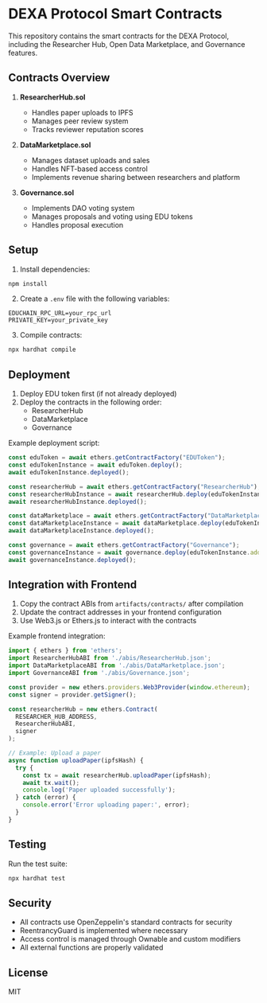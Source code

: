 # DEXA Protocol Smart Contracts

This repository contains the smart contracts for the DEXA Protocol, including the Researcher Hub, Open Data Marketplace, and Governance features.

## Contracts Overview

1. **ResearcherHub.sol**
   - Handles paper uploads to IPFS
   - Manages peer review system
   - Tracks reviewer reputation scores

2. **DataMarketplace.sol**
   - Manages dataset uploads and sales
   - Handles NFT-based access control
   - Implements revenue sharing between researchers and platform

3. **Governance.sol**
   - Implements DAO voting system
   - Manages proposals and voting using EDU tokens
   - Handles proposal execution

## Setup

1. Install dependencies:
```bash
npm install
```

2. Create a `.env` file with the following variables:
```
EDUCHAIN_RPC_URL=your_rpc_url
PRIVATE_KEY=your_private_key
```

3. Compile contracts:
```bash
npx hardhat compile
```

## Deployment

1. Deploy EDU token first (if not already deployed)
2. Deploy the contracts in the following order:
   - ResearcherHub
   - DataMarketplace
   - Governance

Example deployment script:
```javascript
const eduToken = await ethers.getContractFactory("EDUToken");
const eduTokenInstance = await eduToken.deploy();
await eduTokenInstance.deployed();

const researcherHub = await ethers.getContractFactory("ResearcherHub");
const researcherHubInstance = await researcherHub.deploy(eduTokenInstance.address);
await researcherHubInstance.deployed();

const dataMarketplace = await ethers.getContractFactory("DataMarketplace");
const dataMarketplaceInstance = await dataMarketplace.deploy(eduTokenInstance.address);
await dataMarketplaceInstance.deployed();

const governance = await ethers.getContractFactory("Governance");
const governanceInstance = await governance.deploy(eduTokenInstance.address, ethers.utils.parseEther("1000"));
await governanceInstance.deployed();
```

## Integration with Frontend

1. Copy the contract ABIs from `artifacts/contracts/` after compilation
2. Update the contract addresses in your frontend configuration
3. Use Web3.js or Ethers.js to interact with the contracts

Example frontend integration:
```javascript
import { ethers } from 'ethers';
import ResearcherHubABI from './abis/ResearcherHub.json';
import DataMarketplaceABI from './abis/DataMarketplace.json';
import GovernanceABI from './abis/Governance.json';

const provider = new ethers.providers.Web3Provider(window.ethereum);
const signer = provider.getSigner();

const researcherHub = new ethers.Contract(
  RESEARCHER_HUB_ADDRESS,
  ResearcherHubABI,
  signer
);

// Example: Upload a paper
async function uploadPaper(ipfsHash) {
  try {
    const tx = await researcherHub.uploadPaper(ipfsHash);
    await tx.wait();
    console.log('Paper uploaded successfully');
  } catch (error) {
    console.error('Error uploading paper:', error);
  }
}
```

## Testing

Run the test suite:
```bash
npx hardhat test
```

## Security

- All contracts use OpenZeppelin's standard contracts for security
- ReentrancyGuard is implemented where necessary
- Access control is managed through Ownable and custom modifiers
- All external functions are properly validated

## License

MIT 